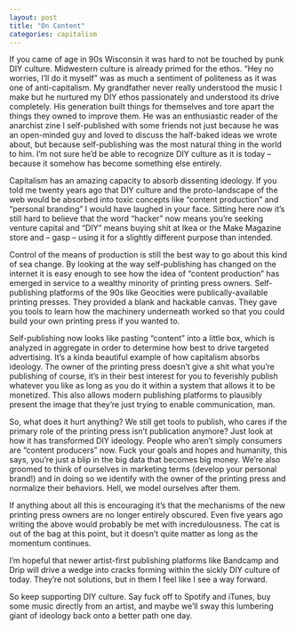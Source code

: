 ```yaml
---
layout: post
title: "On Content"
categories: capitalism
---
```


If you came of age in 90s Wisconsin it was hard to not be touched by punk DIY culture. 
Midwestern culture is already primed for the ethos. “Hey no worries, I’ll do it myself” 
was as much a sentiment of politeness as it was one of anti-capitalism. My grandfather 
never really understood the music I make but he nurtured my DIY ethos passionately and 
understood its drive completely. His generation built things for themselves and tore 
apart the things they owned to improve them. He was an enthusiastic reader of the anarchist 
zine I self-published with some friends not just because he was an open-minded guy and 
loved to discuss the half-baked ideas we wrote about, but because self-publishing was 
the most natural thing in the world to him. I’m not sure he’d be able to recognize DIY 
culture as it is today – because it somehow has become something else entirely.

Capitalism has an amazing capacity to absorb dissenting ideology. If you told me twenty 
years ago that DIY culture and the proto-landscape of the web would be absorbed into toxic 
concepts like “content production” and “personal branding” I would have laughed in your face. 
Sitting here now it’s still hard to believe that the word “hacker” now means you’re seeking 
venture capital and “DIY” means buying shit at Ikea or the Make Magazine store and – gasp – 
using it for a slightly different purpose than intended.

Control of the means of production is still the best way to go about this kind of sea change. 
By looking at the way self-publishing has changed on the internet it is easy enough to see how 
the idea of “content production” has emerged in service to a wealthy minority of printing press 
owners. Self-publishing platforms of the 90s like Geocities were publically-available printing 
presses. They provided a blank and hackable canvas. They gave you tools to learn how the machinery 
underneath worked so that you could build your own printing press if you wanted to.

Self-publishing now looks like pasting “content” into a little box, which is analyzed in aggregate 
in order to determine how best to drive targeted advertising. It’s a kinda beautiful example of 
how capitalism absorbs ideology. The owner of the printing press doesn’t give a shit what you’re 
publishing of course, it’s in their best interest for you to feverishly publish whatever you like 
as long as you do it within a system that allows it to be monetized. This also allows modern 
publishing platforms to plausibly present the image that they’re just trying to enable communication, man.

So, what does it hurt anything? We still get tools to publish, who cares if the primary role 
of the printing press isn’t publication anymore? Just look at how it has transformed DIY ideology. 
People who aren’t simply consumers are “content producers” now. Fuck your goals and hopes and humanity, 
this says, you’re just a blip in the big data that becomes big money. We’re also groomed 
to think of ourselves in marketing terms (develop your personal brand!) and in doing so we identify 
with the owner of the printing press and normalize their behaviors. Hell, we model ourselves after them.

If anything about all this is encouraging it’s that the mechanisms of the new printing press owners 
are no longer entirely obscured. Even five years ago writing the above would probably be met with 
incredulousness. The cat is out of the bag at this point,  but it doesn’t quite matter as long as 
the momentum continues.

I’m hopeful that newer artist-first publishing platforms like Bandcamp and Drip will drive a 
wedge into cracks forming within the sickly DIY culture of today. They’re not solutions, but in 
them I feel like I see a way forward.

So keep supporting DIY culture. Say fuck off to Spotify and iTunes, buy some music directly from 
an artist, and maybe we’ll sway this lumbering giant of ideology back onto a better path one day.

